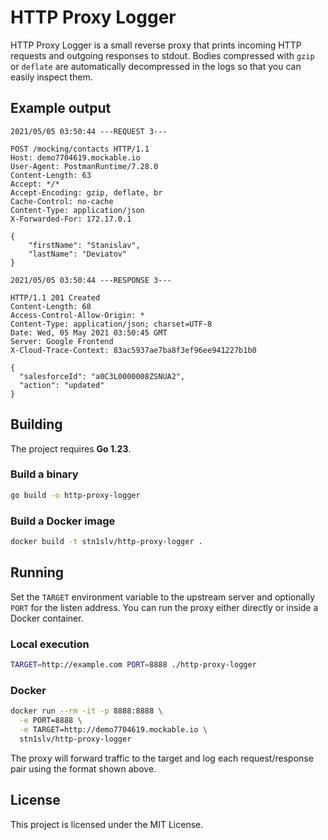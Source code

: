 # HTTP Proxy Logger

HTTP Proxy Logger is a small reverse proxy that prints incoming HTTP requests
and outgoing responses to stdout. Bodies compressed with `gzip` or `deflate`
are automatically decompressed in the logs so that you can easily inspect them.

## Example output

```
2021/05/05 03:50:44 ---REQUEST 3---

POST /mocking/contacts HTTP/1.1
Host: demo7704619.mockable.io
User-Agent: PostmanRuntime/7.28.0
Content-Length: 63
Accept: */*
Accept-Encoding: gzip, deflate, br
Cache-Control: no-cache
Content-Type: application/json
X-Forwarded-For: 172.17.0.1

{
    "firstName": "Stanislav",
    "lastName": "Deviatov"
}

2021/05/05 03:50:44 ---RESPONSE 3---

HTTP/1.1 201 Created
Content-Length: 68
Access-Control-Allow-Origin: *
Content-Type: application/json; charset=UTF-8
Date: Wed, 05 May 2021 03:50:45 GMT
Server: Google Frontend
X-Cloud-Trace-Context: 83ac5937ae7ba8f3ef96ee941227b1b0

{
  "salesforceId": "a0C3L0000008ZSNUA2",
  "action": "updated"
}
```

## Building

The project requires **Go 1.23**.

### Build a binary

```bash
go build -o http-proxy-logger
```

### Build a Docker image

```bash
docker build -t stn1slv/http-proxy-logger .
```

## Running

Set the `TARGET` environment variable to the upstream server and optionally
`PORT` for the listen address. You can run the proxy either directly or inside
a Docker container.

### Local execution

```bash
TARGET=http://example.com PORT=8888 ./http-proxy-logger
```

### Docker

```bash
docker run --rm -it -p 8888:8888 \
  -e PORT=8888 \
  -e TARGET=http://demo7704619.mockable.io \
  stn1slv/http-proxy-logger
```

The proxy will forward traffic to the target and log each request/response pair
using the format shown above.

## License

This project is licensed under the MIT License.
